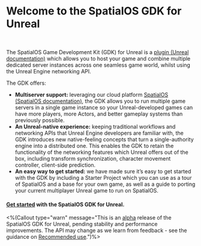 # Welcome to the SpatialOS GDK for Unreal 

<!-- <img src="{{assetRoot}}assets/unrealgdk-headline-image.png" style=" margin: 0 auto; display: block; width: 60%" /> !-->

<br/>

The SpatialOS Game Development Kit (GDK) for Unreal is a <a href="" data-track-link="Plugin Link Clicked|product=Docs|platform=Win|label=Win" target="_blank">plugin (Unreal documentation)</a>  which allows you to host your game and combine multiple dedicated server instances across one seamless game world, whilst using the Unreal Engine networking API. 

The GDK offers:<br/>

* **Multiserver support:** leveraging our cloud platform [SpatialOS (SpatialOS documentation)](https://docs.improbable.io/reference/latest/shared/concepts/spatialos), the GDK allows you to run multiple game servers in a single game instance so your Unreal-developed games can have more players, more Actors, and better gameplay systems than previously possible.<br/>
* **An Unreal-native experience:** keeping traditional workflows and networking APIs that Unreal Engine developers are familiar with, the GDK introduces new native-feeling concepts that turn a single-authority engine into a distributed one. This enables the GDK to retain the functionality of the networking features which Unreal offers out of the box, including transform synchronization, character movement controller, client-side prediction.<br/>
* **An easy way to get started:** we have made sure it’s easy to get started with the GDK by including a Starter Project which you can use as a tour of SpatialOS and a base for your own game, as well as a guide to porting your current multiplayer Unreal game to run on SpatialOS.

#### [Get started]({{urlRoot}}/content/get-started/introduction) with the SpatialOS GDK for Unreal.

<%(Callout type="warn" message="This is an [alpha](https://docs.improbable.io/reference/latest/shared/release-policy#maturity-stages) release of the SpatialOS GDK for Unreal, pending stability and performance improvements. The API may change as we learn from feedback  - see the guidance on [Recommended use]({{urlRoot}}/content/recommended-use).")%>